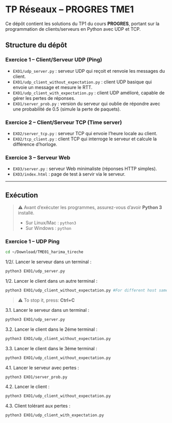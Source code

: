 # TP Réseaux – PROGRES TME1

Ce dépôt contient les solutions du TP1 du cours **PROGRES**, portant sur la programmation de clients/serveurs en Python avec UDP et TCP.

## Structure du dépôt

### Exercice 1 – Client/Serveur UDP (Ping)
- `EXO1/udp_server.py` : serveur UDP qui reçoit et renvoie les messages du client.
- `EXO1/udp_client_without_expectation.py` : client UDP basique qui envoie un message et mesure le RTT.
- `EXO1/udp_client_with_expectation.py` : client UDP amélioré, capable de gérer les pertes de réponses.
- `EXO1/server_prob.py` : version du serveur qui oublie de répondre avec une probabilité de 0.5 (simule la perte de paquets).

### Exercice 2 – Client/Serveur TCP (Time server)
- `EXO2/server_tcp.py` : serveur TCP qui envoie l’heure locale au client.
- `EXO2/tcp_client.py` : client TCP qui interroge le serveur et calcule la différence d’horloge.

### Exercice 3 – Serveur Web
- `EXO3/server.py` : serveur Web minimaliste (réponses HTTP simples).
- `EXO3/index.html` : page de test à servir via le serveur.

---

## Exécution

> ⚠️ Avant d’exécuter les programmes, assurez-vous d’avoir **Python 3** installé.  
> - Sur Linux/Mac : `python3`  
> - Sur Windows : `python`

### Exercice 1 – UDP Ping
   ```bash
   cd ~/Download/TME01_harima_tireche
```

1/2/. Lancer le serveur dans un terminal :
   ```bash
   python3 EXO1/udp_server.py
   ```
1/2. Lancer le client dans un autre terminal :
   ```bash
   python3 EXO1/udp_client_without_expectation.py #For different host same code just the ip @ not the same
   ```
> ⚠️ To stop it, press: **Ctrl+C**

3.1. Lancer le serveur dans un terminal :
   ```bash
   python3 EXO1/udp_server.py
   ```
3.2. Lancer le client dans le 2éme terminal :
   ```bash
   python3 EXO1/udp_client_without_expectation.py 
   ```
3.3. Lancer le client dans le 3éme terminal :
   ```bash
   python3 EXO1/udp_client_without_expectation.py 
   ```
4.1. Lancer le serveur avec pertes :
   ```bash
   python3 EXO1/server_prob.py
   ```
4.2. Lancer le client :
   ```bash
   python3 EXO1/udp_client_without_expectation.py 
   ```
4.3. Client tolérant aux pertes :
   ```bash
   python3 EXO1/udp_client_with_expectation.py 
   ```
